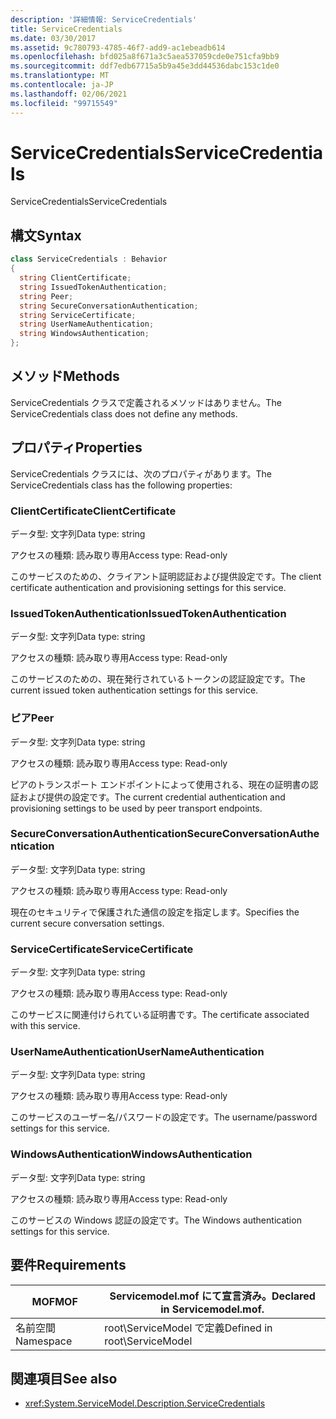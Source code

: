 ```yaml
---
description: '詳細情報: ServiceCredentials'
title: ServiceCredentials
ms.date: 03/30/2017
ms.assetid: 9c780793-4785-46f7-add9-ac1ebeadb614
ms.openlocfilehash: bfd025a8f671a3c5aea537059cde0e751cfa9bb9
ms.sourcegitcommit: ddf7edb67715a5b9a45e3dd44536dabc153c1de0
ms.translationtype: MT
ms.contentlocale: ja-JP
ms.lasthandoff: 02/06/2021
ms.locfileid: "99715549"
---
```

# <a name="servicecredentials"></a><span data-ttu-id="15ce4-103">ServiceCredentials</span><span class="sxs-lookup"><span data-stu-id="15ce4-103">ServiceCredentials</span></span>

<span data-ttu-id="15ce4-104">ServiceCredentials</span><span class="sxs-lookup"><span data-stu-id="15ce4-104">ServiceCredentials</span></span>  
  
## <a name="syntax"></a><span data-ttu-id="15ce4-105">構文</span><span class="sxs-lookup"><span data-stu-id="15ce4-105">Syntax</span></span>  
  
```csharp
class ServiceCredentials : Behavior  
{  
  string ClientCertificate;  
  string IssuedTokenAuthentication;  
  string Peer;  
  string SecureConversationAuthentication;  
  string ServiceCertificate;  
  string UserNameAuthentication;  
  string WindowsAuthentication;  
};  
```  
  
## <a name="methods"></a><span data-ttu-id="15ce4-106">メソッド</span><span class="sxs-lookup"><span data-stu-id="15ce4-106">Methods</span></span>  

 <span data-ttu-id="15ce4-107">ServiceCredentials クラスで定義されるメソッドはありません。</span><span class="sxs-lookup"><span data-stu-id="15ce4-107">The ServiceCredentials class does not define any methods.</span></span>  
  
## <a name="properties"></a><span data-ttu-id="15ce4-108">プロパティ</span><span class="sxs-lookup"><span data-stu-id="15ce4-108">Properties</span></span>  

 <span data-ttu-id="15ce4-109">ServiceCredentials クラスには、次のプロパティがあります。</span><span class="sxs-lookup"><span data-stu-id="15ce4-109">The ServiceCredentials class has the following properties:</span></span>  
  
### <a name="clientcertificate"></a><span data-ttu-id="15ce4-110">ClientCertificate</span><span class="sxs-lookup"><span data-stu-id="15ce4-110">ClientCertificate</span></span>  

 <span data-ttu-id="15ce4-111">データ型: 文字列</span><span class="sxs-lookup"><span data-stu-id="15ce4-111">Data type: string</span></span>  
  
 <span data-ttu-id="15ce4-112">アクセスの種類: 読み取り専用</span><span class="sxs-lookup"><span data-stu-id="15ce4-112">Access type: Read-only</span></span>  
  
 <span data-ttu-id="15ce4-113">このサービスのための、クライアント証明認証および提供設定です。</span><span class="sxs-lookup"><span data-stu-id="15ce4-113">The client certificate authentication and provisioning settings for this service.</span></span>  
  
### <a name="issuedtokenauthentication"></a><span data-ttu-id="15ce4-114">IssuedTokenAuthentication</span><span class="sxs-lookup"><span data-stu-id="15ce4-114">IssuedTokenAuthentication</span></span>  

 <span data-ttu-id="15ce4-115">データ型: 文字列</span><span class="sxs-lookup"><span data-stu-id="15ce4-115">Data type: string</span></span>  
  
 <span data-ttu-id="15ce4-116">アクセスの種類: 読み取り専用</span><span class="sxs-lookup"><span data-stu-id="15ce4-116">Access type: Read-only</span></span>  
  
 <span data-ttu-id="15ce4-117">このサービスのための、現在発行されているトークンの認証設定です。</span><span class="sxs-lookup"><span data-stu-id="15ce4-117">The current issued token authentication settings for this service.</span></span>  
  
### <a name="peer"></a><span data-ttu-id="15ce4-118">ピア</span><span class="sxs-lookup"><span data-stu-id="15ce4-118">Peer</span></span>  

 <span data-ttu-id="15ce4-119">データ型: 文字列</span><span class="sxs-lookup"><span data-stu-id="15ce4-119">Data type: string</span></span>  
  
 <span data-ttu-id="15ce4-120">アクセスの種類: 読み取り専用</span><span class="sxs-lookup"><span data-stu-id="15ce4-120">Access type: Read-only</span></span>  
  
 <span data-ttu-id="15ce4-121">ピアのトランスポート エンドポイントによって使用される、現在の証明書の認証および提供の設定です。</span><span class="sxs-lookup"><span data-stu-id="15ce4-121">The current credential authentication and provisioning settings to be used by peer transport endpoints.</span></span>  
  
### <a name="secureconversationauthentication"></a><span data-ttu-id="15ce4-122">SecureConversationAuthentication</span><span class="sxs-lookup"><span data-stu-id="15ce4-122">SecureConversationAuthentication</span></span>  

 <span data-ttu-id="15ce4-123">データ型: 文字列</span><span class="sxs-lookup"><span data-stu-id="15ce4-123">Data type: string</span></span>  
  
 <span data-ttu-id="15ce4-124">アクセスの種類: 読み取り専用</span><span class="sxs-lookup"><span data-stu-id="15ce4-124">Access type: Read-only</span></span>  
  
 <span data-ttu-id="15ce4-125">現在のセキュリティで保護された通信の設定を指定します。</span><span class="sxs-lookup"><span data-stu-id="15ce4-125">Specifies the current secure conversation settings.</span></span>  
  
### <a name="servicecertificate"></a><span data-ttu-id="15ce4-126">ServiceCertificate</span><span class="sxs-lookup"><span data-stu-id="15ce4-126">ServiceCertificate</span></span>  

 <span data-ttu-id="15ce4-127">データ型: 文字列</span><span class="sxs-lookup"><span data-stu-id="15ce4-127">Data type: string</span></span>  
  
 <span data-ttu-id="15ce4-128">アクセスの種類: 読み取り専用</span><span class="sxs-lookup"><span data-stu-id="15ce4-128">Access type: Read-only</span></span>  
  
 <span data-ttu-id="15ce4-129">このサービスに関連付けられている証明書です。</span><span class="sxs-lookup"><span data-stu-id="15ce4-129">The certificate associated with this service.</span></span>  
  
### <a name="usernameauthentication"></a><span data-ttu-id="15ce4-130">UserNameAuthentication</span><span class="sxs-lookup"><span data-stu-id="15ce4-130">UserNameAuthentication</span></span>  

 <span data-ttu-id="15ce4-131">データ型: 文字列</span><span class="sxs-lookup"><span data-stu-id="15ce4-131">Data type: string</span></span>  
  
 <span data-ttu-id="15ce4-132">アクセスの種類: 読み取り専用</span><span class="sxs-lookup"><span data-stu-id="15ce4-132">Access type: Read-only</span></span>  
  
 <span data-ttu-id="15ce4-133">このサービスのユーザー名/パスワードの設定です。</span><span class="sxs-lookup"><span data-stu-id="15ce4-133">The username/password settings for this service.</span></span>  
  
### <a name="windowsauthentication"></a><span data-ttu-id="15ce4-134">WindowsAuthentication</span><span class="sxs-lookup"><span data-stu-id="15ce4-134">WindowsAuthentication</span></span>  

 <span data-ttu-id="15ce4-135">データ型: 文字列</span><span class="sxs-lookup"><span data-stu-id="15ce4-135">Data type: string</span></span>  
  
 <span data-ttu-id="15ce4-136">アクセスの種類: 読み取り専用</span><span class="sxs-lookup"><span data-stu-id="15ce4-136">Access type: Read-only</span></span>  
  
 <span data-ttu-id="15ce4-137">このサービスの Windows 認証の設定です。</span><span class="sxs-lookup"><span data-stu-id="15ce4-137">The Windows authentication settings for this service.</span></span>  
  
## <a name="requirements"></a><span data-ttu-id="15ce4-138">要件</span><span class="sxs-lookup"><span data-stu-id="15ce4-138">Requirements</span></span>  
  
|<span data-ttu-id="15ce4-139">MOF</span><span class="sxs-lookup"><span data-stu-id="15ce4-139">MOF</span></span>|<span data-ttu-id="15ce4-140">Servicemodel.mof にて宣言済み。</span><span class="sxs-lookup"><span data-stu-id="15ce4-140">Declared in Servicemodel.mof.</span></span>|  
|---------|-----------------------------------|  
|<span data-ttu-id="15ce4-141">名前空間</span><span class="sxs-lookup"><span data-stu-id="15ce4-141">Namespace</span></span>|<span data-ttu-id="15ce4-142">root\ServiceModel で定義</span><span class="sxs-lookup"><span data-stu-id="15ce4-142">Defined in root\ServiceModel</span></span>|  
  
## <a name="see-also"></a><span data-ttu-id="15ce4-143">関連項目</span><span class="sxs-lookup"><span data-stu-id="15ce4-143">See also</span></span>

- <xref:System.ServiceModel.Description.ServiceCredentials>

